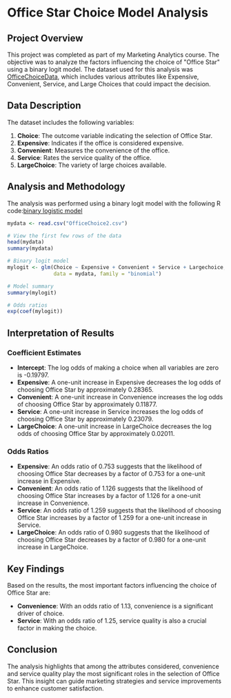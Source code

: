 
 # Office Star Choice Model Analysis

## Project Overview

This project was completed as part of my Marketing Analytics course. The objective was to analyze the factors influencing the choice of "Office Star" using a binary logit model. The dataset used for this analysis was [OfficeChoiceData](`/OfficeChoice2.csv`), which includes various attributes like Expensive, Convenient, Service, and Large Choices that could impact the decision.

## Data Description

The dataset includes the following variables:
1. **Choice**: The outcome variable indicating the selection of Office Star.
2. **Expensive**: Indicates if the office is considered expensive.
3. **Convenient**: Measures the convenience of the office.
4. **Service**: Rates the service quality of the office.
5. **LargeChoice**: The variety of large choices available.

## Analysis and Methodology

The analysis was performed using a binary logit model with the following R code:[binary logistic model]("/binary_logistic_reg_OfficeStar.R")

```r
mydata <- read.csv("OfficeChoice2.csv")

# View the first few rows of the data
head(mydata)
summary(mydata)

# Binary logit model
mylogit <- glm(Choice ~ Expensive + Convenient + Service + Largechoice, 
               data = mydata, family = "binomial")

# Model summary
summary(mylogit)

# Odds ratios
exp(coef(mylogit))
```
## Interpretation of Results

### Coefficient Estimates

- **Intercept**: The log odds of making a choice when all variables are zero is -0.19797.
- **Expensive**: A one-unit increase in Expensive decreases the log odds of choosing Office Star by approximately 0.28365.
- **Convenient**: A one-unit increase in Convenience increases the log odds of choosing Office Star by approximately 0.11877.
- **Service**: A one-unit increase in Service increases the log odds of choosing Office Star by approximately 0.23079.
- **LargeChoice**: A one-unit increase in LargeChoice decreases the log odds of choosing Office Star by approximately 0.02011.

### Odds Ratios

- **Expensive**: An odds ratio of 0.753 suggests that the likelihood of choosing Office Star decreases by a factor of 0.753 for a one-unit increase in Expensive.
- **Convenient**: An odds ratio of 1.126 suggests that the likelihood of choosing Office Star increases by a factor of 1.126 for a one-unit increase in Convenience.
- **Service**: An odds ratio of 1.259 suggests that the likelihood of choosing Office Star increases by a factor of 1.259 for a one-unit increase in Service.
- **LargeChoice**: An odds ratio of 0.980 suggests that the likelihood of choosing Office Star decreases by a factor of 0.980 for a one-unit increase in LargeChoice.

## Key Findings

Based on the results, the most important factors influencing the choice of Office Star are:

- **Convenience**: With an odds ratio of 1.13, convenience is a significant driver of choice.
- **Service**: With an odds ratio of 1.25, service quality is also a crucial factor in making the choice.

## Conclusion

The analysis highlights that among the attributes considered, convenience and service quality play the most significant roles in the selection of Office Star. This insight can guide marketing strategies and service improvements to enhance customer satisfaction.


